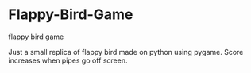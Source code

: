 # Flappy-Bird-Game
flappy bird game

Just a small replica of flappy bird made on python using pygame. Score increases when pipes go off screen.
